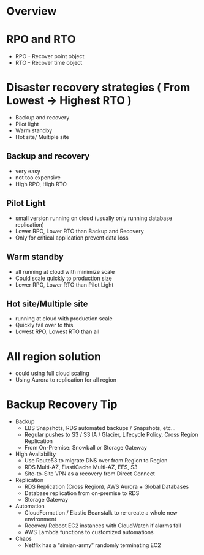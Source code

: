 # Overview

# RPO and RTO

- RPO - Recover point object
- RTO - Recover time object

# Disaster recovery strategies ( From Lowest → Highest RTO )

- Backup and recovery
- Pilot light
- Warm standby
- Hot site/ Multiple site

## Backup and recovery

- very easy
- not too expensive
- High RPO, High RTO

## Pilot Light

- small version running on cloud (usually only running database replication)
- Lower RPO, Lower RTO than Backup and Recovery
- Only for critical application prevent data loss

## Warm standby

- all running at cloud with minimize scale
- Could scale quickly to production size
- Lower RPO, Lower RTO than Pilot Light

## Hot site/Multiple site

- running at cloud with production scale
- Quickly fail over to this
- Lowest RPO, Lowest RTO than all

# All region solution

- could using full cloud scaling
- Using Aurora to replication for all region

# Backup Recovery Tip

- Backup
    - EBS Snapshots, RDS automated backups / Snapshots, etc…
    - Regular pushes to S3 / S3 IA / Glacier, Lifecycle Policy, Cross Region Replication
    - From On-Premise: Snowball or Storage Gateway
- High Availability
    - Use Route53 to migrate DNS over from Region to Region
    - RDS Multi-AZ, ElastiCache Multi-AZ, EFS, S3
    - Site-to-Site VPN as a recovery from Direct Connect
- Replication
    - RDS Replication (Cross Region), AWS Aurora + Global Databases
    - Database replication from on-premise to RDS
    - Storage Gateway
- Automation
    - CloudFormation / Elastic Beanstalk to re-create a whole new environment
    - Recover/ Reboot EC2 instances with CloudWatch if alarms fail
    - AWS Lambda functions to customized automations
- Chaos
    - Netflix has a “simian-army” randomly terminating EC2